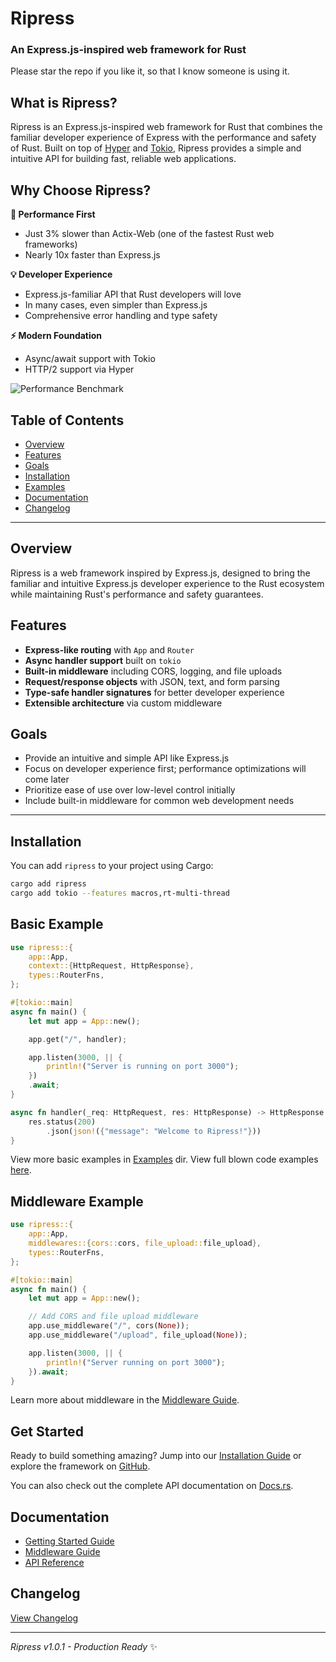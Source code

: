 # Ripress

### An Express.js-inspired web framework for Rust

Please star the repo if you like it, so that I know someone is using it.

## What is Ripress?

Ripress is an Express.js-inspired web framework for Rust that combines the familiar developer experience of Express with the performance and safety of Rust. Built on top of [Hyper](https://hyper.rs) and [Tokio](https://tokio.rs), Ripress provides a simple and intuitive API for building fast, reliable web applications.

## Why Choose Ripress?

**🚀 Performance First**

- Just 3% slower than Actix-Web (one of the fastest Rust web frameworks)
- Nearly 10x faster than Express.js

**💡 Developer Experience**

- Express.js-familiar API that Rust developers will love
- In many cases, even simpler than Express.js
- Comprehensive error handling and type safety

**⚡ Modern Foundation**

- Async/await support with Tokio
- HTTP/2 support via Hyper

![Performance Benchmark](https://ripress.vercel.app/_next/image?url=%2F_next%2Fstatic%2Fmedia%2Fbench.0a851a86.png&w=3840&q=75)

## Table of Contents

- [Overview](#overview)
- [Features](#features)
- [Goals](#goals)
- [Installation](#installation)
- [Examples](#basic-example)
- [Documentation](#documentation)
- [Changelog](#changelog)

---

## Overview

Ripress is a web framework inspired by Express.js, designed to bring the familiar and intuitive Express.js developer experience to the Rust ecosystem while maintaining Rust's performance and safety guarantees.

## Features

- **Express-like routing** with `App` and `Router`
- **Async handler support** built on `tokio`
- **Built-in middleware** including CORS, logging, and file uploads
- **Request/response objects** with JSON, text, and form parsing
- **Type-safe handler signatures** for better developer experience
- **Extensible architecture** via custom middleware

## Goals

- Provide an intuitive and simple API like Express.js
- Focus on developer experience first; performance optimizations will come later
- Prioritize ease of use over low-level control initially
- Include built-in middleware for common web development needs

---

## Installation

You can add `ripress` to your project using Cargo:

```sh
cargo add ripress
cargo add tokio --features macros,rt-multi-thread
```

## Basic Example

```rust
use ripress::{
    app::App,
    context::{HttpRequest, HttpResponse},
    types::RouterFns,
};

#[tokio::main]
async fn main() {
    let mut app = App::new();

    app.get("/", handler);

    app.listen(3000, || {
        println!("Server is running on port 3000");
    })
    .await;
}

async fn handler(_req: HttpRequest, res: HttpResponse) -> HttpResponse {
    res.status(200)
        .json(json!({"message": "Welcome to Ripress!"}))
}
```

View more basic examples in [Examples](./docs/example/) dir.
View full blown code examples [here](https://github.com/Guru901/ripress-examples).

## Middleware Example

```rust
use ripress::{
    app::App,
    middlewares::{cors::cors, file_upload::file_upload},
    types::RouterFns,
};

#[tokio::main]
async fn main() {
    let mut app = App::new();

    // Add CORS and file upload middleware
    app.use_middleware("/", cors(None));
    app.use_middleware("/upload", file_upload(None));

    app.listen(3000, || {
        println!("Server running on port 3000");
    }).await;
}
```

Learn more about middleware in the [Middleware Guide](./docs/guides/middleware.md).

## Get Started

Ready to build something amazing? Jump into our [Installation Guide](./installation) or explore the framework on [GitHub](https://github.com/guru901/ripress).

You can also check out the complete API documentation on [Docs.rs](https://docs.rs/ripress/latest/ripress/).

## Documentation

- [Getting Started Guide](./docs/getting-started.md)
- [Middleware Guide](./docs/guides/middleware.md)
- [API Reference](./docs/api-reference/)

## Changelog

[View Changelog](./CHANGELOG.md)

---

_Ripress v1.0.1 - Production Ready_ ✨
